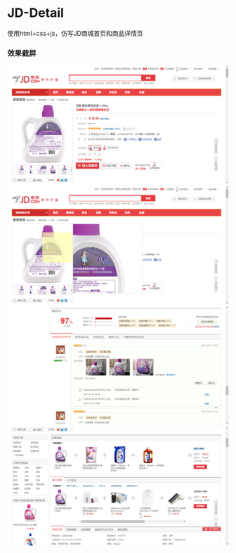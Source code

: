 # JD-Detail
 使用html+css+js，仿写JD商城首页和商品详情页

### 效果截屏
![效果展示](img-readme/detail1.png)
![效果展示](img-readme/detail2.png)
![效果展示](img-readme/detail3.png)
![效果展示](img-readme/detail4.png)